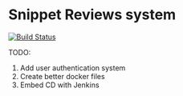 # Snippet Reviews system
[![Build Status](https://ci.alexkiss.dev/buildStatus/icon?job=snippetreviews)](https://ci.alexkiss.dev/job/snippetreviews/)


TODO:

1. Add user authentication system
2. Create better docker files
3. Embed CD with Jenkins
